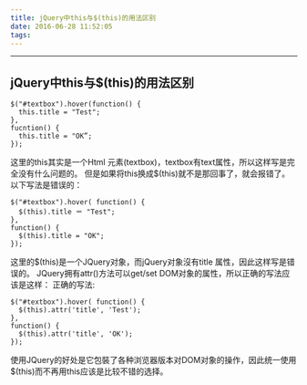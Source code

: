 ```yaml
---
title: jQuery中this与$(this)的用法区别
date: 2016-06-28 11:52:05
tags:
---
```

***
## jQuery中this与$(this)的用法区别
```
$("#textbox").hover(function() {
  this.title = "Test"; 
}, 
fucntion() { 
  this.title = "OK”; 
}); 
```
 这里的this其实是一个Html 元素(textbox)，textbox有text属性，所以这样写是完全没有什么问题的。 但是如果将this换成$(this)就不是那回事了，就会报错了。 以下写法是错误的：
``` 
$("#textbox").hover( function() {
  $(this).title ＝ "Test"; 
}, 
function() { 
  $(this).title = "OK"; 
});
```
这里的$(this)是一个JQuery对象，而jQuery对象沒有title 属性，因此这样写是错误的。 JQuery拥有attr()方法可以get/set DOM对象的属性，所以正确的写法应该是这样： 正确的写法:
```
$("#textbox").hover( function() { 
  $(this).attr('title', 'Test'); 
}, 
function() { 
  $(this).attr('title', 'OK'); 
});
```
使用JQuery的好处是它包裝了各种浏览器版本对DOM对象的操作，因此统一使用$(this)而不再用this应该是比较不错的选择。